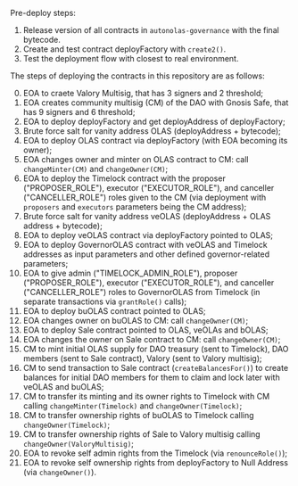 
Pre-deploy steps:
1. Release version of all contracts in `autonolas-governance` with the final bytecode.
2. Create and test contract deployFactory with `create2()`.
3. Test the deployment flow with closest to real environment.

The steps of deploying the contracts in this repository are as follows:

0. EOA to craete Valory Multisig, that has 3 signers and 2 threshold;
1. EOA creates community multisig (CM) of the DAO with Gnosis Safe, that has 9 signers and 6 threshold;
2. EOA to deploy deployFactory and get deployAddress of deployFactory;
3. Brute force salt for vanity address OLAS (deployAddress + bytecode);
4. EOA to deploy OLAS contract via deployFactory (with EOA becoming its owner);
5. EOA changes owner and minter on OLAS contract to CM: call `changeMinter(CM)` and `changeOwner(CM)`;
6. EOA to deploy the Timelock contract with the proposer ("PROPOSER_ROLE"), executor ("EXECUTOR_ROLE"), and canceller ("CANCELLER_ROLE") roles given to the CM (via deployment with `proposers` and `executors` parameters being the CM address);
7. Brute force salt for vanity address veOLAS (deployAddress + OLAS address + bytecode);
8. EOA to deploy veOLAS contract via deployFactory pointed to OLAS;
9. EOA to deploy GovernorOLAS contract with veOLAS and Timelock addresses as input parameters and other defined governor-related parameters;
10. EOA to give admin ("TIMELOCK_ADMIN_ROLE"), proposer ("PROPOSER_ROLE"), executor ("EXECUTOR_ROLE"), and canceller ("CANCELLER_ROLE") roles to GovernorOLAS from Timelock (in separate transactions via `grantRole()` calls);
11. EOA to deploy buOLAS contract pointed to OLAS;
12. EOA changes owner on buOLAS to CM: call `changeOwner(CM)`;
13. EOA to deploy Sale contract pointed to OLAS, veOLAs and bOLAS;
14. EOA changes the owner on Sale contract to CM: call `changeOwner(CM)`;
15. CM to mint initial OLAS supply for DAO treasury (sent to Timelock), DAO members (sent to Sale contract), Valory (sent to Valory multisig);
16. CM to send transaction to Sale contract (`createBalancesFor()`) to create balances for initial DAO members for them to claim and lock later with veOLAS and buOLAS;
17. CM to transfer its minting and its owner rights to Timelock with CM calling `changeMinter(Timelock)` and `changeOwner(Timelock)`;
18. CM to transfer ownership rights of buOLAS to Timelock calling `changeOwner(Timelock)`;
19. CM to transfer ownership rights of Sale to Valory multisig calling `changeOwner(ValoryMultisig)`;
20. EOA to revoke self admin rights from the Timelock (via `renounceRole()`);
21. EOA to revoke self ownership rights from deployFactory to Null Address (via `changeOwner()`).
